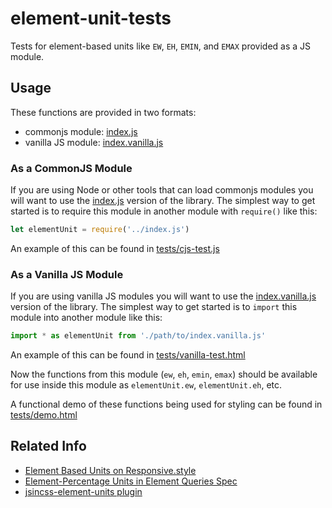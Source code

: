 # element-unit-tests

Tests for element-based units like `EW`, `EH`, `EMIN`, and `EMAX` provided as a JS module.

## Usage

These functions are provided in two formats:

- commonjs module: [index.js](index.js)
- vanilla JS module: [index.vanilla.js](index.vanilla.js)

### As a CommonJS Module

If you are using Node or other tools that can load commonjs modules you will want to use the [index.js](index.js) version of the library. The simplest way to get started is to require this module in another module with `require()` like this:

```js
let elementUnit = require('../index.js')
```

An example of this can be found in [tests/cjs-test.js](tests/cjs-test.js)

### As a Vanilla JS Module

If you are using vanilla JS modules you will want to use the [index.vanilla.js](index.vanilla.js) version of the library. The simplest way to get started is to `import` this module into another module like this:

```js
import * as elementUnit from './path/to/index.vanilla.js'
```

An example of this can be found in [tests/vanilla-test.html](https://tomhodgins.github.io/element-unit-tests/tests/vanilla-test.html)

Now the functions from this module (`ew`, `eh`, `emin`, `emax`) should be available for use inside this module as `elementUnit.ew`, `elementUnit.eh`, etc.

A functional demo of these functions being used for styling can be found in [tests/demo.html](https://tomhodgins.github.io/element-unit-tests/tests/demo.html)

## Related Info

- [Element Based Units on Responsive.style](https://responsive.style/techniques/element-based-units.html)
- [Element-Percentage Units in Element Queries Spec](https://tomhodgins.github.io/element-queries-spec/element-queries.html#element-percentage-units)
- [jsincss-element-units plugin](https://github.com/tomhodgins/jsincss-element-units)